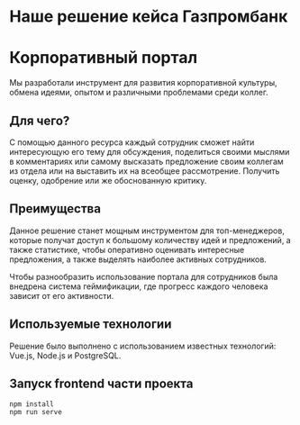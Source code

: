 # Наше решение кейса Газпромбанк 
# Корпоративный портал

Мы разработали инструмент для развития корпоративной культуры, обмена идеями, опытом и различными проблемами среди коллег. 

## Для чего?

С помощью данного ресурса каждый сотрудник сможет найти интересующую его тему для обсуждения, поделиться своими мыслями в комментариях или самому высказать предложение своим коллегам из отдела или на выставить их на всеобщее рассмотрение. Получить оценку, одобрение или же обоснованную критику.

## Преимущества

Данное решение станет мощным инструментом для топ-менеджеров, которые получат доступ к большому количеству идей и предложений, а также статистике, чтобы оперативно оценивать интересные предложения, а также выделять наиболее активных сотрудников. 

Чтобы разнообразить использование портала для сотрудников была внедрена система геймификации, где прогресс каждого человека зависит от его активности. 

## Используемые технологии

Решение было выполнено с использованием известных технологий: Vue.js, Node.js и PostgreSQL.

## Запуск frontend части проекта
```
npm install
npm run serve
```
